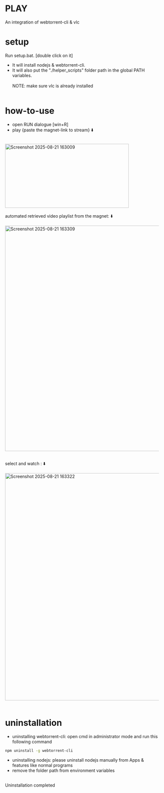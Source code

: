 # PLAY 
An integration of webtorrent-cli & vlc
<br>
# setup
Run setup.bat. [double click on it]
<br>
- It will install nodejs & webtorrent-cli.<br>
- It will also put the "./helper_scripts" folder path in the global PATH variables.
<br><br>
NOTE: make sure vlc is already installed
<br><br>
# how-to-use
- open RUN dialogue [win+R]<br>
- play {paste the magnet-link to stream} ⬇️
<br/><br/>
<img width="405" height="209" alt="Screenshot 2025-08-21 163009" src="https://github.com/user-attachments/assets/dce4c0d8-c22c-4d92-880c-4cd666290257" />
<br/><br/>
automated retrieved video playlist from the magnet: ⬇️
<br/>
<br/>
<img width="917" height="736" alt="Screenshot 2025-08-21 163309" src="https://github.com/user-attachments/assets/e6792d8c-437d-4532-932e-337184891217" />
<br><br>

select and watch : ⬇️
<br/>
<br/>
<img width="912" height="742" alt="Screenshot 2025-08-21 163322" src="https://github.com/user-attachments/assets/e526abe5-2b65-43f8-9125-ea3f789f921d" />
<br><br>

# uninstallation
- uninstalling webtorrent-cli: open cmd in administrator mode and run this following command
```bash
npm uninstall -g webtorrent-cli
```
- uninstalling nodejs: please uninstall nodejs manually from Apps & features like normal programs
- remove the folder path from environment variables
<br>
Uninstallation completed
